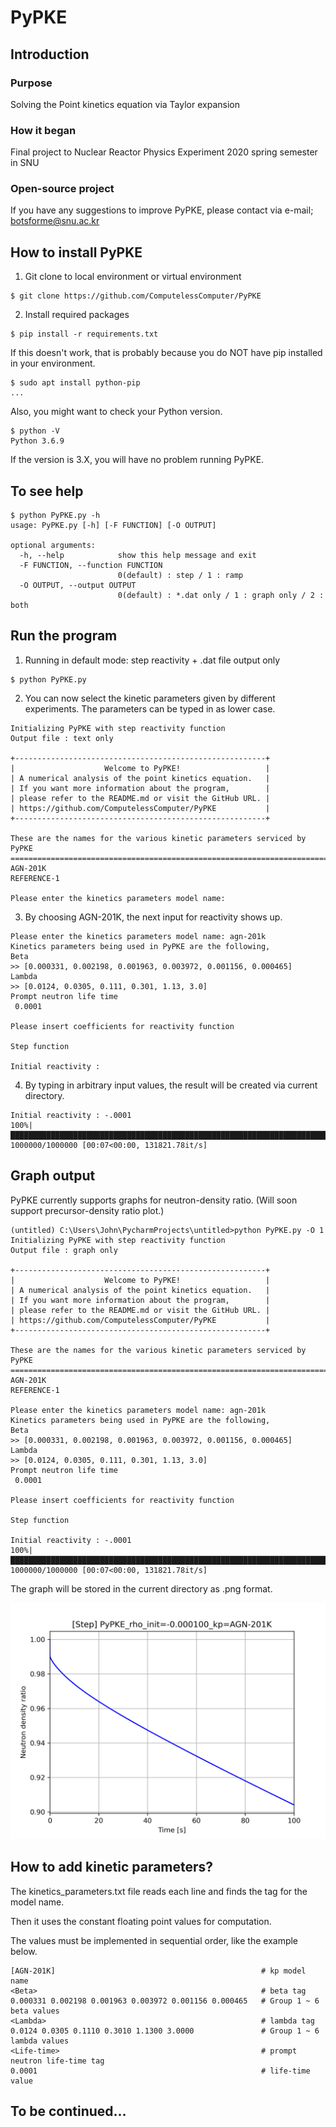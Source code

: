 # PyPKE

## Introduction
### Purpose
Solving the Point kinetics equation via Taylor expansion
### How it began
Final project to Nuclear Reactor Physics Experiment 2020 spring semester in SNU
### Open-source project
If you have any suggestions to improve PyPKE, please contact via e-mail; botsforme@snu.ac.kr

## How to install PyPKE
1. Git clone to local environment or virtual environment
```
$ git clone https://github.com/ComputelessComputer/PyPKE
```

2. Install required packages
```
$ pip install -r requirements.txt
```
If this doesn't work, that is probably because you do NOT have pip installed in your environment.

```
$ sudo apt install python-pip
...
```
  Also, you might want to check your Python version.
```
$ python -V
Python 3.6.9
```
If the version is 3.X, you will have no problem running PyPKE.
  
## To see help
```
$ python PyPKE.py -h
usage: PyPKE.py [-h] [-F FUNCTION] [-O OUTPUT]

optional arguments:
  -h, --help            show this help message and exit
  -F FUNCTION, --function FUNCTION
                        0(default) : step / 1 : ramp
  -O OUTPUT, --output OUTPUT
                        0(default) : *.dat only / 1 : graph only / 2 : both
```
## Run the program
1. Running in default mode: step reactivity + .dat file output only
```
$ python PyPKE.py
```
2. You can now select the kinetic parameters given by different experiments.
The parameters can be typed in as lower case.
```
Initializing PyPKE with step reactivity function
Output file : text only

+--------------------------------------------------------+
|                    Welcome to PyPKE!                   |
| A numerical analysis of the point kinetics equation.   |
| If you want more information about the program,        |
| please refer to the README.md or visit the GitHub URL. |
| https://github.com/ComputelessComputer/PyPKE           |
+--------------------------------------------------------+

These are the names for the various kinetic parameters serviced by PyPKE
========================================================================
AGN-201K
REFERENCE-1

Please enter the kinetics parameters model name:
```
3. By choosing AGN-201K, the next input for reactivity shows up.
```
Please enter the kinetics parameters model name: agn-201k
Kinetics parameters being used in PyPKE are the following,
Beta
>> [0.000331, 0.002198, 0.001963, 0.003972, 0.001156, 0.000465]
Lambda
>> [0.0124, 0.0305, 0.111, 0.301, 1.13, 3.0]
Prompt neutron life time
 0.0001

Please insert coefficients for reactivity function

Step function

Initial reactivity : 
```
4. By typing in arbitrary input values, the result will be created via current directory.
```
Initial reactivity : -.0001
100%|██████████████████████████████████████████████████████████████████████████████| 1000000/1000000 [00:07<00:00, 131821.78it/s]
```

## Graph output
PyPKE currently supports graphs for neutron-density ratio. (Will soon support precursor-density ratio plot.)
```
(untitled) C:\Users\John\PycharmProjects\untitled>python PyPKE.py -O 1
Initializing PyPKE with step reactivity function
Output file : graph only

+--------------------------------------------------------+
|                    Welcome to PyPKE!                   |
| A numerical analysis of the point kinetics equation.   |
| If you want more information about the program,        |
| please refer to the README.md or visit the GitHub URL. |
| https://github.com/ComputelessComputer/PyPKE           |
+--------------------------------------------------------+

These are the names for the various kinetic parameters serviced by PyPKE
========================================================================
AGN-201K
REFERENCE-1

Please enter the kinetics parameters model name: agn-201k
Kinetics parameters being used in PyPKE are the following,
Beta
>> [0.000331, 0.002198, 0.001963, 0.003972, 0.001156, 0.000465]
Lambda
>> [0.0124, 0.0305, 0.111, 0.301, 1.13, 3.0]
Prompt neutron life time
 0.0001

Please insert coefficients for reactivity function

Step function

Initial reactivity : -.0001
100%|██████████████████████████████████████████████████████████████████████████████| 1000000/1000000 [00:07<00:00, 131821.78it/s]
```
The graph will be stored in the current directory as .png format.

![Step reactivity](https://github.com/ComputelessComputer/PyPKE/blob/master/%5BStep%5D%20PyPKE_rho_init%3D-0.000100_kp%3DAGN-201K.png?raw=true)

## How to add kinetic parameters?
The kinetics_parameters.txt file reads each line and finds the tag for the model name.

Then it uses the constant floating point values for computation.

The values must be implemented in sequential order, like the example below.
```
[AGN-201K]                                              # kp model name
<Beta>                                                  # beta tag
0.000331 0.002198 0.001963 0.003972 0.001156 0.000465   # Group 1 ~ 6 beta values
<Lambda>                                                # lambda tag
0.0124 0.0305 0.1110 0.3010 1.1300 3.0000               # Group 1 ~ 6 lambda values
<Life-time>                                             # prompt neutron life-time tag
0.0001                                                  # life-time value
```

## To be continued...
